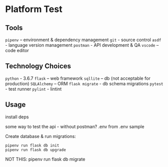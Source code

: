 # Platform Test

## Tools

`pipenv` – environment & dependency management
`git` - source control
`asdf` - language version management
`postman` - API development & QA
`vscode` – code editor

## Technology Choices

`python` - 3.6.7
`flask` – web framework
`sqllite` – db (not acceptable for production)
`SQLAlchemy` – ORM
`flask migrate` - db schema migrations
`pytest` - test runner
`pylint` - lintint

## Usage

install deps

some way to test the api - without postman?
.env from .env sample

Create database & run migrations:

```
pipenv run flask db init
pipenv run flask db upgrade
```

NOT THIS: pipenv run flask db migrate